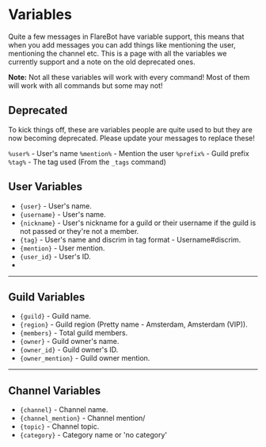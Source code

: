 # Variables
Quite a few messages in FlareBot have variable support, this means that when you add messages you can add things like mentioning the user, mentioning the channel etc. This is a page with all the variables we currently support and a note on the old deprecated ones.

**Note:** Not all these variables will work with every command! Most of them will work with all commands but some may not!

## Deprecated
To kick things off, these are variables people are quite used to but they are now becoming deprecated. Please update your messages to replace these!

`%user%` - User's name
`%mention%` - Mention the user
`%prefix%` - Guild prefix
`%tag%` - The tag used (From the `_tags` command)

## User Variables

  * `{user}` - User's name.
  * `{username}` - User's name.
  * `{nickname}` - User's nickname for a guild or their username if the guild is not passed or they're not a member.
  * `{tag}` - User's name and discrim in tag format - Username#discrim.
  * `{mention}` - User mention.
  * `{user_id}` - User's ID.
  *
<hr />

## Guild Variables

  * `{guild}` - Guild name.
  * `{region}` - Guild region (Pretty name - Amsterdam, Amsterdam (VIP)).
  * `{members}` - Total guild members.
  * `{owner}` - Guild owner's name.
  * `{owner_id}` - Guild owner's ID.
  * `{owner_mention}` - Guild owner mention.

<hr />

## Channel Variables

  * `{channel}` - Channel name.
  * `{channel_mention}` - Channel mention/
  * `{topic}` - Channel topic.
  * `{category}` - Category name or 'no category'